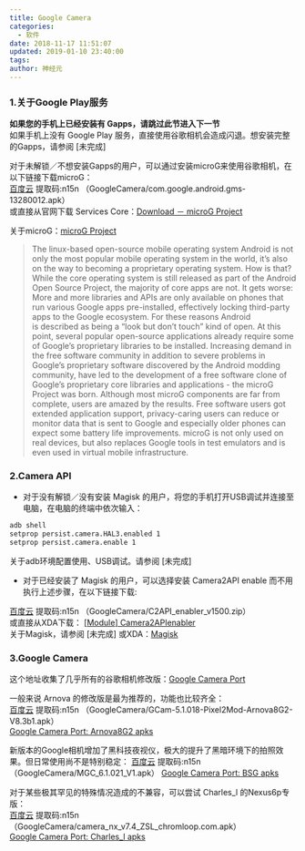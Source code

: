 ```yaml
---
title: Google Camera
categories:
  - 软件
date: 2018-11-17 11:51:07
updated: 2019-01-10 23:40:00
tags:
author: 神经元
---
```


### 1.关于Google Play服务  
 **如果您的手机上已经安装有 Gapps，请跳过此节进入下一节**  
  如果手机上没有 Google Play 服务，直接使用谷歌相机会造成闪退。想安装完整的Gapps，请参阅 [未完成]

对于未解锁／不想安装Gapps的用户，可以通过安装microG来使用谷歌相机，在以下链接下载microG：  
[百度云](https://pan.baidu.com/s/112OsDSGCA6iGsHXtB3_YIg) 提取码:n15n （GoogleCamera/com.google.android.gms-13280012.apk）  
或直接从官网下载 Services Core：[Download － microG Project](https://microg.org/download.html)


关于microG：[microG Project](https://microg.org/)  
> The linux-based open-source mobile operating system Android is not only the most popular mobile operating system in the world, it’s also on the way to becoming a proprietary operating system. How is that?
>While the core operating system is still released as part of the Android Open Source Project, the majority of core apps are not. It gets worse: More and more libraries and APIs are only available on phones that run various Google apps pre-installed, effectively locking third-party apps to the Google ecosystem. For these reasons Android is described as being a “look but don’t touch” kind of open.
>At this point, several popular open-source applications already require some of Google’s proprietary libraries to be installed. Increasing demand in the free software community in addition to severe problems in Google’s proprietary software discovered by the Android modding community, have led to the development of a free software clone of Google’s proprietary core libraries and applications - the microG Project was born.
>Although most microG components are far from complete, users are amazed by the results. Free software users got extended application support, privacy-caring users can reduce or monitor data that is sent to Google and especially older phones can expect some battery life improvements. microG is not only used on real devices, but also replaces Google tools in test emulators and is even used in virtual mobile infrastructure.

### 2.Camera API  
 - 对于没有解锁／没有安装 Magisk 的用户，将您的手机打开USB调试并连接至电脑，在电脑的终端中依次输入：   
```bash
adb shell
setprop persist.camera.HAL3.enabled 1
setprop persist.camera.enable 1
```  
关于adb环境配置使用、USB调试。请参阅 [未完成]

 - 对于已经安装了 Magisk 的用户，可以选择安装 Camera2API enable 而不用执行上述步骤，在以下链接下载:

[百度云](https://pan.baidu.com/s/112OsDSGCA6iGsHXtB3_YIg) 提取码:n15n （GoogleCamera/C2API_enabler_v1500.zip）   
或直接从XDA下载： [[Module] Camera2APIenabler](https://forum.xda-developers.com/apps/magisk/module-camera2api-enabler-t3656651)    
关于Magisk，请参阅 [未完成] 或XDA：[Magisk](https://forum.xda-developers.com/apps/magisk)

### 3.Google Camera    
这个地址收集了几乎所有的谷歌相机修改版：[Google Camera Port](https://www.celsoazevedo.com/files/android/google-camera/)    

 一般来说 Arnova 的修改版是最为推荐的，功能也比较齐全：    
[百度云](https://pan.baidu.com/s/112OsDSGCA6iGsHXtB3_YIg) 提取码:n15n （GoogleCamera/GCam-5.1.018-Pixel2Mod-Arnova8G2-V8.3b1.apk）   
[Google Camera Port: Arnova8G2 apks](https://www.celsoazevedo.com/files/android/google-camera/dev-arnova8G2/#apk411)

新版本的Google相机增加了黑科技夜视仪，极大的提升了黑暗环境下的拍照效果。但日常使用尚不是特别稳定：
[百度云](https://pan.baidu.com/s/112OsDSGCA6iGsHXtB3_YIg) 提取码:n15n （GoogleCamera/MGC_6.1.021_V1.apk） 
[Google Camera Port: BSG apks](https://f.celsoazevedo.com/file/gcamera/MGC_6.1.021_V1.apk)  

对于某些极其罕见的特殊情况造成的不兼容，可以尝试 Charles_l 的Nexus6p专版：    
[百度云](https://pan.baidu.com/s/112OsDSGCA6iGsHXtB3_YIg) 提取码:n15n （GoogleCamera/camera_nx_v7.4_ZSL_chromloop.com.apk）   
[Google Camera Port: Charles_l apks](https://www.celsoazevedo.com/files/android/google-camera/dev-charles/)  
